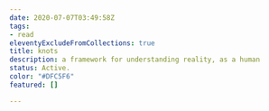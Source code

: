 ```yaml
---
date: 2020-07-07T03:49:58Z
tags:
- read
eleventyExcludeFromCollections: true
title: knots
description: a framework for understanding reality, as a human
status: Active.
color: "#DFC5F6"
featured: []

---
```


